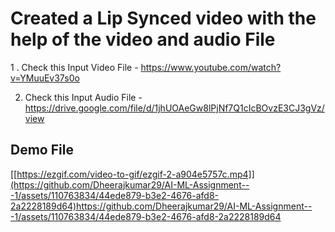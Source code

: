 
# Created a Lip Synced video with the help of the video and audio File

 1 . Check this Input Video File - https://www.youtube.com/watch?v=YMuuEv37s0o

2. Check this Input Audio File  - https://drive.google.com/file/d/1jhUOAeGw8lPjNf7Q1cIcBOvzE3CJ3gVz/view




## Demo File ##



[[https://ezgif.com/video-to-gif/ezgif-2-a904e5757c.mp4]](https://github.com/Dheerajkumar29/AI-ML-Assignment---1/assets/110763834/44ede879-b3e2-4676-afd8-2a2228189d64)https://github.com/Dheerajkumar29/AI-ML-Assignment---1/assets/110763834/44ede879-b3e2-4676-afd8-2a2228189d64
